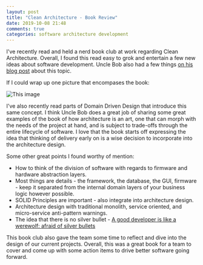 ```yaml
---
layout: post
title: "Clean Architecture - Book Review"
date: 2019-10-08 21:48
comments: true
categories: software architecture development
---
```


I've recently read and held a nerd book club at work regarding Clean Architecture. Overall, I found this read easy to grok and entertain a few new ideas about software development. Uncle Bob also had a few things [on his blog post](https://blog.cleancoder.com/uncle-bob/2012/08/13/the-clean-architecture.html) about this topic.

If I could wrap up one picture that encompases the book:

![This image](https://blog.cleancoder.com/uncle-bob/images/2012-08-13-the-clean-architecture/CleanArchitecture.jpg)

I've also recently read parts of Domain Driven Design that introduce this same concept. I think Uncle Bob does a great job of sharing some great examples of the book of how architecture is an art, one that can morph with the needs of the project at hand, and is subject to trade-offs through the entire lifecycle of software. I love that the book starts off expressing the idea that thinking of delivery early on is a wise decision to incorporate into the architecture design.

Some other great points I found worthy of mention:

* How to think of the division of software with regards to firmware and hardware abstraction layers.
* Most things are details - the framework, the database, the GUI, firmware - keep it separated from the internal domain layers of your business logic however possible.
* SOLID Principles are important - also integrate into architecture design.
* Architecture design with traditional monolith, service oriented, and micro-service anti-pattern warnings.
* The idea that there is no silver bullet - [A good developer is like a werewolf: afraid of silver bullets](https://twitter.com/codepitbull/status/784691906005635072)

This book club also gave the team some time to reflect and dive into the design of our current projects. Overall, this was a great book for a team to cover and come up with some action items to drive better software going forward.
